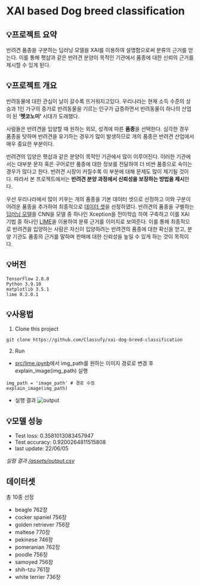 # **XAI based Dog breed classification**   

## **💡프로젝트 요약**
반려견 품종을 구분하는 딥러닝 모델을 XAI를 이용하여 설명함으로써 분류의 근거를 얻는다. 이를 통해 펫샵과 같은 반려견 분양이 목적인 기관에서 품종에 대한 신뢰의 근거를 제시할 수 있게 된다.  



## **💡프로젝트 개요**  
 반려동물에 대한 관심이 날이 갈수록 뜨거워지고있다. 우리나라는 현재 소득 수준의 상승과 1인 가구의 증가로 반려동물을 기르는 인구가 급증하면서 반려동물이 하나의 산업이 된 **‘펫코노미’** 시대가 도래했다. 
 
 
사람들은 반려견을 입양할 때 원하는 외모, 성격에 따른 **품종**을 선택한다. 심각한 경우 품종을 탓하며 반려견을 유기하는 경우가 많이 발생하므로 개의 품종은 반려견 산업에서 매우 중요한 부분이다.  


반려견의 입양은 펫샵과 같은 분양이 목적인 기관에서 많이 이루어진다. 이러한 기관에서는 대부분 문자 혹은 구어로만 품종에 대한 정보를 전달하여 더 비싼 품종으로 속이는 경우가 많다고 한다. 반려견 시장이 커질수록 이 부분에 대해 문제도 많이 제기될 것이다. 따라서 본 프로젝트에서는 **반려견 분양 과정에서 신뢰성을 보장하는 방법을 제시**한다.  


우선 우리나라에서 많이 키우는 개의 품종을 기본 데이터 셋으로 선정하고 이와 구분이 어려운 품종을 추가하여 최종적으로 [데이터 셋](#데이터셋)을 선정하였다. 반려견의 품종을 구별하는 [딥러닝 모델](https://github.com/Classufy/xai-dog-breed-classification/blob/master/src/model.py)을 CNN을 모델 중 하나인 Xception을 전이학습 하여 구축하고 이를 XAI 기법 중 하나인 [LIME](https://github.com/marcotcr/lime)을 이용하여 분류 근거를 이미지로 보여준다. 이를 통해 최종적으로 반려견을 입양하는 사람은 자신이 입양하려는 반려견의 품종에 대한 확신을 얻고, 분양 기관도 품종의 근거를 말하며 판매에 대한 신뢰성을 높일 수 있게 하는 것이 목적이다.  

## **💡버전**
```
TensorFlow 2.8.0
Python 3.9.10
matplotlib 3.5.1
lime 0.2.0.1
```

## **💡사용법**
1. Clone this project
```
git clone https://github.com/Classufy/xai-dog-breed-classification
```
2. Run
- [src/lime.ipynb](https://github.com/Classufy/xai-dog-breed-classification/blob/master/src/lime.ipynb)에서 img_path를 원하는 이미지 경로로 변경 후 explain_image(img_path) 실행
```
img_path = 'image_path' # 경로 수정
explain_image(img_path)
```
- 실행 결과
![output](https://user-images.githubusercontent.com/66214527/171214856-f0522b0e-e14a-496c-8495-f1aeb67935a3.png)

## **💡모델 성능** 
- Test loss: 0.3581013083457947
- Test accuracy: 0.9200264811515808
- last update: 22/06/05

_실험 결과 [/assets/output.csv](https://github.com/Classufy/xai-dog-breed-classification/blob/master/assets/output.csv)_

## **데이터셋** 
총 10종 선정
- beagle 762장
- cocker spaniel 756장
- golden retriever 756장
- maltese 770장
- pekinese 746장
- pomeranian 762장
- poodle 756장
- samoyed 756장
- shih-tzu 761장
- white terrier 736장
